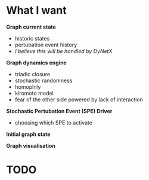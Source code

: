 # What I want 

**Graph current state** 
- historic states 
- pertubation event history 
- *I believe this will be handled by DyNetX* 

**Graph dynamics engine** 
- triadic closure 
- stochastic randomness 
- homophily 
- kiromoto model 
- fear of the other side powered by lack of interaction 

**Stochastic Pertubation Event (SPE) Driver** 
- choosing which SPE to activate 

**Initial graph state** 

**Graph visualisation** 



# TODO 
